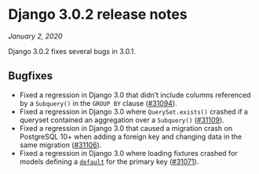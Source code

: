 # Django 3.0.2 release notes

*January 2, 2020*

Django 3.0.2 fixes several bugs in 3.0.1.

## Bugfixes

* Fixed a regression in Django 3.0 that didn’t include columns referenced by a
  `Subquery()` in the `GROUP BY` clause ([#31094](https://code.djangoproject.com/ticket/31094)).
* Fixed a regression in Django 3.0 where `QuerySet.exists()` crashed if a
  queryset contained an aggregation over a `Subquery()` ([#31109](https://code.djangoproject.com/ticket/31109)).
* Fixed a regression in Django 3.0 that caused a migration crash on PostgreSQL
  10+ when adding a foreign key and changing data in the same migration
  ([#31106](https://code.djangoproject.com/ticket/31106)).
* Fixed a regression in Django 3.0 where loading fixtures crashed for models
  defining a [`default`](../ref/models/fields.md#django.db.models.Field.default) for the primary key
  ([#31071](https://code.djangoproject.com/ticket/31071)).
